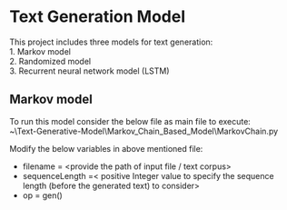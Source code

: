 # Text Generation Model

This project includes three models for text generation:  
	1. Markov model  
	2. Randomized model  
	3. Recurrent neural network model (LSTM)  

## Markov model
To run this model consider the below file as main file to execute:  
~\Text-Generative-Model\Markov_Chain_Based_Model\MarkovChain.py    

Modify the below variables in above mentioned file:  
* filename = <provide the path of input file / text corpus>  
* sequenceLength =< positive Integer value to specify the sequence length (before the generated text) to consider>  
* op = gen(<provide the seed text or none>)  

